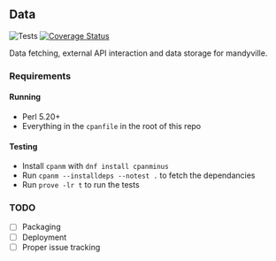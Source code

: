 ## Data

![Tests](https://github.com/sirgraystar/mandyville-data/actions/workflows/test.yml/badge.svg)
[![Coverage Status](https://coveralls.io/repos/github/sirgraystar/mandyville-data/badge.svg)](https://coveralls.io/github/sirgraystar/mandyville-data)

Data fetching, external API interaction and data storage for mandyville.

### Requirements

#### Running
* Perl 5.20+
* Everything in the `cpanfile` in the root of this repo

#### Testing
* Install `cpanm` with `dnf install cpanminus`
* Run `cpanm --installdeps --notest .` to fetch the dependancies
* Run `prove -lr t` to run the tests

### TODO

* [ ] Packaging
* [ ] Deployment
* [ ] Proper issue tracking

